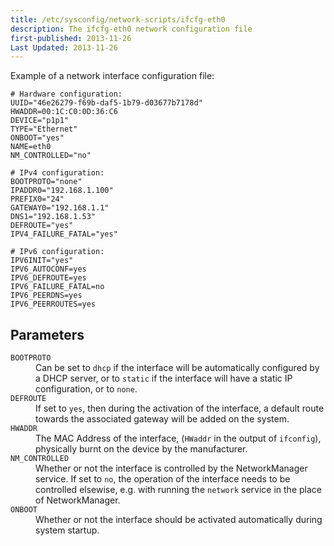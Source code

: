 ```yaml
---
title: /etc/sysconfig/network-scripts/ifcfg-eth0
description: The ifcfg-eth0 network configuration file
first-published: 2013-11-26
Last Updated: 2013-11-26
---
```


Example of a network interface configuration file:

    # Hardware configuration:
    UUID="46e26279-f69b-daf5-1b79-d03677b7178d"
    HWADDR=00:1C:C0:0D:36:C6
    DEVICE="p1p1"
    TYPE="Ethernet"
    ONBOOT="yes"
    NAME=eth0
    NM_CONTROLLED="no"
     
    # IPv4 configuration:
    BOOTPROTO="none"
    IPADDR0="192.168.1.100"
    PREFIX0="24"
    GATEWAY0="192.168.1.1"
    DNS1="192.168.1.53"
    DEFROUTE="yes"
    IPV4_FAILURE_FATAL="yes"
     
    # IPv6 configuration:
    IPV6INIT="yes"
    IPV6_AUTOCONF=yes
    IPV6_DEFROUTE=yes
    IPV6_FAILURE_FATAL=no
    IPV6_PEERDNS=yes
    IPV6_PEERROUTES=yes

Parameters
----------

<dl class='dl-horizontal'>
<dt><code>BOOTPROTO</code></dt>
<dd>Can be set to <code>dhcp</code> if the interface will be 
automatically configured by a DHCP server, or to <code>static</code> if 
the interface will have a static IP configuration, or to 
<code>none</code>.</dd>
<dt><code>DEFROUTE</code></dt>
<dd>If set to <code>yes</code>, then during the activation of the 
interface, a default route towards the associated gateway will be added 
on the system.</dd>
<dt><code>HWADDR</code></dt>
<dd>The MAC Address of the interface, (<code>HWaddr</code> in the 
output of <code>ifconfig</code>), physically burnt on the device by the 
manufacturer.</dd>
<dt><code>NM_CONTROLLED</code></dt>
<dd>Whether or not the interface is controlled by the NetworkManager 
service. If set to <code>no</code>, the operation of the interface needs 
to be controlled elsewise, e.g. with running the <code>network</code> 
service in the place of NetworkManager.</dd>
<dt><code>ONBOOT</code></dt>
<dd>Whether or not the interface should be activated automatically 
during system startup.</dd>
</dl>
